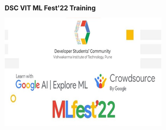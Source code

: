 ## DSC VIT ML Fest'22 Training

<p align= "center"><img src="https://github.com/ROHAN0011/ML-Fest-22/blob/3082e10b0589accadeb92b4f0c51039df3c2d8c9/MLFest'22.jpeg" width="800" height= "350"></p>










